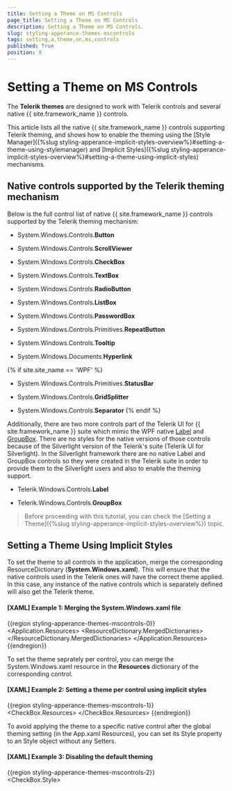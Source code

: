 ```yaml
---
title: Setting a Theme on MS Controls
page_title: Setting a Theme on MS Controls
description: Setting a Theme on MS Controls.
slug: styling-apperance-themes-mscontrols
tags: setting,a,theme,on,ms,controls
published: True
position: 9
---
```


# Setting a Theme on MS Controls

The __Telerik themes__ are designed to work with Telerik controls and several native {{ site.framework_name }} controls. 

This article lists all the native {{ site.framework_name }} controls supporting Telerik theming, and shows how to enable the theming using the [Style Manager]({%slug styling-apperance-implicit-styles-overview%}#setting-a-theme-using-stylemanager) and [Implicit Styles]({%slug styling-apperance-implicit-styles-overview%}#setting-a-theme-using-implicit-styles) mechanisms. 

## Native controls supported by the Telerik theming mechanism

Below is the full control list of native {{ site.framework_name }} controls supported by the Telerik theming mechanism:		

* System.Windows.Controls.__Button__

* System.Windows.Controls.__ScrollViewer__

* System.Windows.Controls.__CheckBox__

* System.Windows.Controls.__TextBox__

* System.Windows.Controls.__RadioButton__

* System.Windows.Controls.__ListBox__

* System.Windows.Controls.__PasswordBox__

* System.Windows.Controls.Primitives.__RepeatButton__

* System.Windows.Controls.__Tooltip__

* System.Windows.Documents.__Hyperlink__

{% if site.site_name == 'WPF' %}
* System.Windows.Controls.Primitives.__StatusBar__

* System.Windows.Controls.__GridSplitter__

* System.Windows.Controls.__Separator__
{% endif %}

Additionally, there are two more controls part of the Telerik UI for {{ site.framework_name }} suite which mimic the WPF native [Label](https://docs.microsoft.com/en-us/dotnet/api/system.windows.controls.label?view=netframework-4.5) and [GroupBox](https://docs.microsoft.com/en-us/dotnet/api/system.windows.controls.groupbox?view=netframework-4.5). There are no styles for the native versions of those controls because of the Silverlight version of the Telerik's suite (Telerik UI for Silverlight). In the Silverlight framework there are no native Label and GroupBox controls so they were created in the Telerik suite in order to provide them to the Silverlight users and also to enable the theming support.

* Telerik.Windows.Controls.__Label__

* Telerik.Windows.Controls.__GroupBox__

>Before proceeding with this tutorial, you can check the [Setting a Theme]({%slug styling-apperance-implicit-styles-overview%}) topic.

## Setting a Theme Using Implicit Styles 

To set the theme to all controls in the application, merge the corresponding ResourceDictionary (__System.Windows.xaml__). This will ensure that the native controls used in the Telerik ones will have the correct theme applied. In this case, any instance of the native controls which is separately defined will also get the Telerik theme.		

#### __[XAML] Example 1: Merging the System.Windows.xaml file__ 
{{region styling-apperance-themes-mscontrols-0}}
	<Application.Resources>
		<ResourceDictionary>
			<ResourceDictionary.MergedDictionaries>
				<ResourceDictionary Source="/Telerik.Windows.Themes.Office2013;component/Themes/System.Windows.xaml"/>
				<!-- the other Telerik resource here -->
			</ResourceDictionary.MergedDictionaries>
		</ResourceDictionary>
	</Application.Resources>
{{endregion}}

To set the theme seprately per control, you can merge the System.Windows.xaml resource in the __Resources__ dictionary of the corresponding control.

#### __[XAML] Example 2: Setting a theme per control using implicit styles__ 
{{region styling-apperance-themes-mscontrols-1}}
	<CheckBox>	
		<CheckBox.Resources>
			<ResourceDictionary Source="/Telerik.Windows.Themes.Office2013;component/Themes/System.Windows.xaml"/>
		</CheckBox.Resources>
	</CheckBox>
{{endregion}}

To avoid applying the theme to a specific native control after the global theming setting (in the App.xaml Resources), you can set its Style property to an Style object without any Setters.

#### __[XAML] Example 3: Disabling the default theming__ 
{{region styling-apperance-themes-mscontrols-2}}
	<CheckBox>	
		<CheckBox.Style>
			<Style TargetType="CheckBox"/>
		</CheckBox.Style>
	</CheckBox>
{{endregion}}

## Setting a Theme Using StyleManager

When using StyleManager, the theme can be set only per control. There is no global that will apply to all native controls in the view. 

To set the theme per control, use the __StyleManager.Theme__ attached property.

#### __[XAML] Example 4: Setting a theme per control using StyleManager__ 
{{region styling-apperance-themes-mscontrols-3}}
 	<CheckBox Content="CheckBox" telerik:StyleManager.Theme="Office2013" />
{{endregion}}

## See Also  
 * [Use StyleManager to Apply Theme on MS Controls]({%slug common-styling-themes-mscontrols%})
 * [Setting a Theme (Using  Implicit Styles)]({%slug styling-apperance-implicit-styles-overview%})
 * [Switching Themes at Runtime]({%slug styling-apperance-themes-runtime%})
